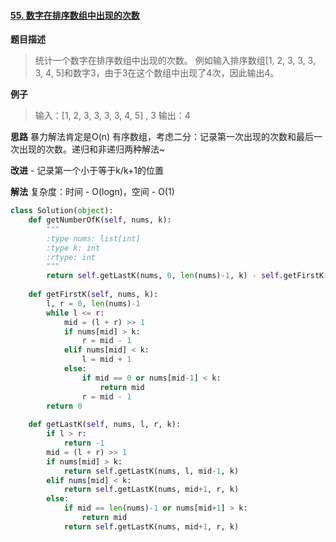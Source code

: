 #### [55. 数字在排序数组中出现的次数](https://www.acwing.com/problem/content/63/) 
**题目描述**
> 统计一个数字在排序数组中出现的次数。
例如输入排序数组[1, 2, 3, 3, 3, 3, 4, 5]和数字3，由于3在这个数组中出现了4次，因此输出4。

**例子**
> 输入：[1, 2, 3, 3, 3, 3, 4, 5] ,  3
输出：4

**思路**
暴力解法肯定是O(n)
有序数组，考虑二分：记录第一次出现的次数和最后一次出现的次数。递归和非递归两种解法~

**改进** - 记录第一个小于等于k/k+1的位置

**解法**
复杂度：时间 - O(logn)，空间 - O(1)
```python
class Solution(object):
    def getNumberOfK(self, nums, k):
        """
        :type nums: list[int]
        :type k: int
        :rtype: int
        """
        return self.getLastK(nums, 0, len(nums)-1, k) - self.getFirstK(nums, k) + 1
        
    def getFirstK(self, nums, k):
        l, r = 0, len(nums)-1
        while l <= r:
            mid = (l + r) >> 1
            if nums[mid] > k:
                r = mid - 1
            elif nums[mid] < k:
                l = mid + 1
            else:
                if mid == 0 or nums[mid-1] < k:
                    return mid
                r = mid - 1
        return 0
        
    def getLastK(self, nums, l, r, k):
        if l > r:
            return -1
        mid = (l + r) >> 1
        if nums[mid] > k:
            return self.getLastK(nums, l, mid-1, k)
        elif nums[mid] < k:
            return self.getLastK(nums, mid+1, r, k)
        else:
            if mid == len(nums)-1 or nums[mid+1] > k:
                return mid
            return self.getLastK(nums, mid+1, r, k)
```
